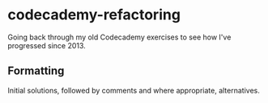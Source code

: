 # codecademy-refactoring
Going back through my old Codecademy exercises to see how I've progressed since 2013.

Formatting
------

Initial solutions, followed by comments and where appropriate, alternatives. 
